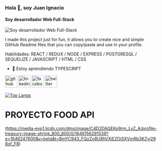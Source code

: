 
### Hola 👋, soy Juan Ignacio
#### Soy desarrollador Web Full-Stack
![Soy desarrollador Web Full-Stack](https://media-exp1.licdn.com/dms/image/C4D2DAQEKo9rm_LyZ_A/profile-treasury-image-shrink_800_800/0/1646156291539?e=1646247600&v=beta&t=BmYC943_FQzZo8U8hVXiEZOiSXVmRb3KZyj298of_F8)

I made this project just for fun, it allows you to create nice and simple GitHub Readme files that you can copy/paste and use in your profile.

Habilidades: REACT / REDUX / NODE / EXPRESS / POSTGRESQL / SEQUELIZE / JAVASCRIPT / HTML / CSS

- 🌱 Estoy aprendiendo TYPESCRIPT 


[<img src='https://cdn.jsdelivr.net/npm/simple-icons@3.0.1/icons/github.svg' alt='github' height='40'>](https://github.com/JIB2017)  [<img src='https://cdn.jsdelivr.net/npm/simple-icons@3.0.1/icons/linkedin.svg' alt='linkedin' height='40'>](https://www.linkedin.com/in/juan-ignacio-blacutt-full-stack-developer//)  [<img src='https://cdn.jsdelivr.net/npm/simple-icons@3.0.1/icons/facebook.svg' alt='facebook' height='40'>](https://www.facebook.com/juanignacio.blacutt)  [<img src='https://cdn.jsdelivr.net/npm/simple-icons@3.0.1/icons/twitter.svg' alt='twitter' height='40'>](https://twitter.com/JuanBlacutt2)  

[![Top Langs](https://github-readme-stats.vercel.app/api/top-langs/?username=JIB2017)](https://github.com/anuraghazra/github-readme-stats)

<h1> PROYECTO FOOD API </h1>

(https://media-exp1.licdn.com/dms/image/C4D2DAQEKo9rm_LyZ_A/profile-treasury-image-shrink_800_800/0/1646156291539?e=1646247600&v=beta&t=BmYC943_FQzZo8U8hVXiEZOiSXVmRb3KZyj298of_F8)
